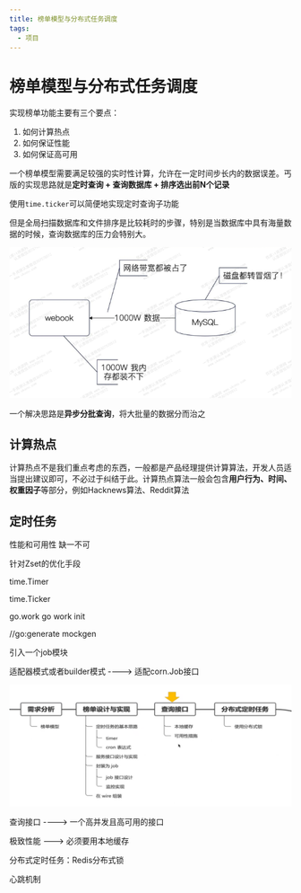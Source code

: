 ```yaml
---
title: 榜单模型与分布式任务调度
tags:
  - 项目
---
```


# 榜单模型与分布式任务调度

实现榜单功能主要有三个要点：

1. 如何计算热点
2. 如何保证性能
3. 如何保证高可用

一个榜单模型需要满足较强的实时性计算，允许在一定时间步长内的数据误差。丐版的实现思路就是**定时查询 + 查询数据库 + 排序选出前N个记录**

使用`time.ticker`可以简便地实现定时查询子功能

但是全局扫描数据库和文件排序是比较耗时的步骤，特别是当数据库中具有海量数据的时候，查询数据库的压力会特别大。

![image-20241203144830478](https://raw.githubusercontent.com/lyydsheep/pic/main/202412031448530.png)

一个解决思路是**异步分批查询**，将大批量的数据分而治之

## 计算热点

计算热点不是我们重点考虑的东西，一般都是产品经理提供计算算法，开发人员适当提出建议即可，不必过于纠结于此。计算热点算法一般会包含**用户行为、时间、权重因子**等部分，例如Hacknews算法、Reddit算法

## 定时任务





性能和可用性	缺一不可

针对Zset的优化手段

time.Timer

time.Ticker

go.work  go work init

//go:generate mockgen

引入一个job模块

适配器模式或者builder模式 	----> 	适配corn.Job接口

<img src="https://raw.githubusercontent.com/lyydsheep/pic/main/202412011101200.png" alt="image-20241201110137143"  />

查询接口	---->	一个高并发且高可用的接口

极致性能 ---> 必须要用本地缓存







分布式定时任务：Redis分布式锁



心跳机制
